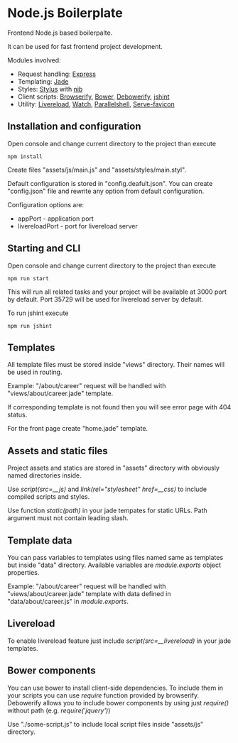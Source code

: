 # Node.js Boilerplate

Frontend Node.js based boilerpalte.

It can be used for fast frontend project development.

Modules involved:
* Request handling: [Express](http://expressjs.com)
* Templating: [Jade](http://jade-lang.com)
* Styles: [Stylus](http://learnboost.github.io/stylus/) with [nib](http://nibstyl.us)
* Client scripts: [Browserify](http://browserify.org), [Bower](http://bower.io), [Debowerify](https://github.com/eugeneware/debowerify), [jshint](http://jshint.com)
* Utility: [Livereload](https://github.com/napcs/node-livereload), [Watch](https://github.com/mikeal/watch), [Parallelshell](https://github.com/keithamus/parallelshell), [Serve-favicon](https://github.com/expressjs/serve-favicon)

## Installation and configuration

Open console and change current directory to the project than execute

```
npm install
```

Create files "assets/js/main.js" and "assets/styles/main.styl".

Default configuration is stored in "config.deafult.json".
You can create "config.json" file and rewrite any option from default configuration.

Configuration options are:
* appPort - application port
* livereloadPort - port for livereload server

## Starting and CLI

Open console and change current directory to the project than execute

```
npm run start
```

This will run all related tasks and your project will be available at 3000 port by default.
Port 35729 will be used for livereload server by default.

To run jshint execute

```
npm run jshint
```

## Templates

All template files must be stored inside "views" directory. Their names will be used in routing.

Example: "/about/career" request will be handled with "views/about/career.jade" template.

If corresponding template is not found then you will see error page with 404 status.

For the front page create "home.jade" template.

## Assets and static files

Project assets and statics are stored in "assets" directory with obviously named directories inside.

Use *script(src=__js)* and *link(rel="stylesheet" href=__css)* to include compiled scripts and styles.

Use function *static(path)* in your jade tempates for static URLs. Path argument must not contain leading slash.

## Template data

You can pass variables to templates using files named same as templates but inside "data" directory. Available variables are *module.exports* object properties.

Example: "/about/career" request will be handled with "views/about/career.jade" template with data defined in "data/about/career.js" in *module.exports*.

## Livereload

To enable livereload feature just include *script(src=__livereload)* in your jade templates.

## Bower components

You can use bower to install client-side dependencies. To include them in your scripts you can use *require* function provided by browserify. Debowerify allows you to include bower components by using just *require(<component name>)* without path (e.g. *require('jquery')*) 

Use "./some-script.js" to include local script files inside "assets/js" directory.